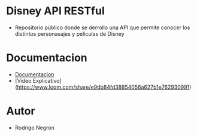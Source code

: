 # Disney API RESTful

- Repositorio público donde se derrollo una API que permite conocer los distintos personasajes y peliculas de Disney

# Documentacion

- [Documentacion](https://documenter.getpostman.com/view/15419986/TzRLkVr8)
- [Video Explicativo] (https://www.loom.com/share/e9db84fd38854056a627b1e762930991)

# Autor
- Rodrigo Negron
